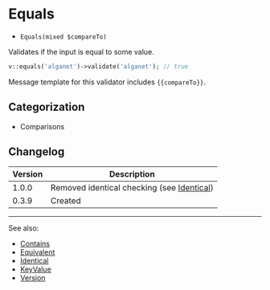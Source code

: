 # Equals

- `Equals(mixed $compareTo)`

Validates if the input is equal to some value.

```php
v::equals('alganet')->validate('alganet'); // true
```

Message template for this validator includes `{{compareTo}}`.

## Categorization

- Comparisons

## Changelog

Version | Description
--------|-------------
  1.0.0 | Removed identical checking (see [Identical](Identical.md))
  0.3.9 | Created

***
See also:

- [Contains](Contains.md)
- [Equivalent](Equivalent.md)
- [Identical](Identical.md)
- [KeyValue](KeyValue.md)
- [Version](Version.md)
